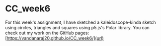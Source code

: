# CC_week6

For this week's assignment, I have sketched a kaleidoscope-kinda sketch using circles, triangles and squares using p5.js's Polar library. You can check out my work on the GitHub pages: [https://vandanaraj20.github.io/CC_week6/](url)
